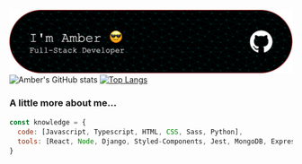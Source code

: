 ![Header](./github-header-image-amber-1.png)
![Amber's GitHub stats](https://github-readme-stats.vercel.app/api?username=amberm31&hide=contribs&show_icons=true&theme=radical)
[![Top Langs](https://github-readme-stats.vercel.app/api/top-langs/?username=amberm31&layout=compact)](https://github.com/anuraghazra/github-readme-stats)

### A little more about me...


```javascript
const knowledge = {
  code: [Javascript, Typescript, HTML, CSS, Sass, Python],
  tools: [React, Node, Django, Styled-Components, Jest, MongoDB, Express],
}
```
